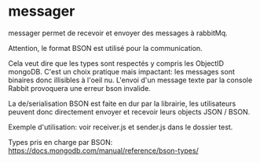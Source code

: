 # messager

messager permet de recevoir et envoyer des messages à rabbitMq.

Attention, le format BSON est utilisé pour la communication.

Cela veut dire que les types sont respectés y compris les ObjectID mongoDB. C'est un choix pratique mais impactant: les messages sont binaires donc illisibles à l'oeil nu. L'envoi d'un message texte par la console Rabbit provoquera une erreur bson invalide.

La de/serialisation BSON est faite en dur par la librairie, les utilisateurs peuvent donc directement envoyer et recevoir leurs objects JSON / BSON.

Exemple d'utilisation: voir receiver.js et sender.js dans le dossier test.

Types pris en charge par BSON: https://docs.mongodb.com/manual/reference/bson-types/


